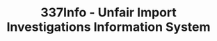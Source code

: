 ---
layout: default
bigquery: https://console.cloud.google.com/bigquery?p=patents-public-data&d=usitc_investigations&page=dataset&project=sheets-management-319211
citation: US International Trade Commission 337Info Unfair Import Investigations Information
  System
contributors: US International Trade Comission
cost: None
description: US International Trade Commission 337Info Unfair Import Investigations
  Information System contains data on investigations done under Section 337. Section
  337 declares the infringement of certain statutory intellectual property rights
  and other forms of unfair competition in import trade to be unlawful practices.
  Most Section 337 investigations involve allegations of patent or registered trademark
  infringement.
documentation: FAQ and tutorial available on the site
last_edit: Mon, 04 Apr 2022 19:10:40 GMT
location: https://pubapps2.usitc.gov/337external/
maintained_by: US International Trade Comission
schema_fields: '[''ouiiParticipation'', ''patentNumbers'', ''teoProceedingInvolved'',
  ''publication_number'', ''scheduledStartDateEvidHear'', ''investigationNo'', ''investigationType'',
  ''id'', ''copyrightNumbers'', ''startDateMarkmanHearing'', ''endDateMarkmanHearing'',
  ''title'', ''actualEndDateEvidHear'', ''currentStatus'', ''investigationTermDate'',
  ''aljAssigned'', ''scheduledEndDateEvidHear'', ''complainant'', ''internalRemand'',
  ''ouiiAttorney'', ''teoReliefGranted'', ''patentNumber'', ''trademarkNumbers'',
  ''finalDetNoViolation'', ''finalIdOnViolationIssue'', ''issueDateOtherNonFinal'',
  ''dateOfPublicationFrNotice'', ''teoIdIssueDate'', ''finalIdOnViolationDue'', ''gcAttorney'',
  ''reportingRequirements'', ''finalDetViolation'', ''lastUpdated'', ''htsNumbers'',
  ''cafcAppeals'', ''markmanHearing'', ''respondent'', ''targetDate'', ''docketNo'',
  ''invUnfairAct'', ''dateCreated'', ''teoIdDueDate'', ''currentActiveALJ'', ''dateComplaintFiled'',
  ''actualStartDateEvidHear'']'
shortname: unfair_import_investigations
tags:
- import
- legal
- trade
timeframe: 2008-2021 (prior to 2008 downloadable as a JSON file)
title: 337Info - Unfair Import Investigations Information System
uuid: 2721f5ec-e599-4890-9265-9706719fc71e
---